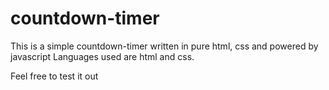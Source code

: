 # countdown-timer
This is a simple countdown-timer written in pure html, css and powered by javascript
Languages used are html and css.

Feel free to test it out
